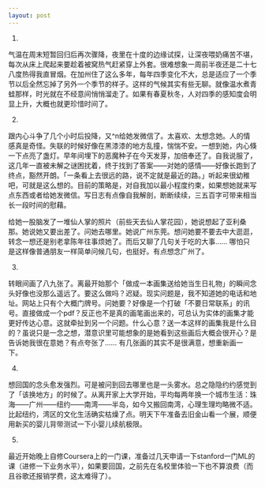 ```yaml
---
layout: post
---
```


1.

气温在周末短暂回归后再次骤降，夜里在十度的边缘试探，让深夜喂奶痛苦不堪，每次从床上爬起来要趁着被窝热气赶紧穿上外套。很难想象一周前半夜还是二十七八度热得我直冒烟。在加州住了这么多年，每年四季变化不大，总是适应了一个季节以后全然忘掉了另外一个季节的样子。这样的气候其实有些无聊。就像温水煮青蛙那样，时光就在不经意间悄悄溜走了。如果有春夏秋冬，人对四季的感知度会明显上升，大概也就更珍惜时间了。

2.

跟内心斗争了几个小时后投降，又^n给她发微信了。太喜欢、太想念她。人的情感真是奇怪。失联的时候好像在黑漆漆的地方乱撞，惴惴不安。一想到她，内心倏一下点亮了盏灯。早年间埋下的恶魔种子在今天发芽，加倍奉还了。自我说服了，这几年一直被未解之谜困扰着，终于找到了答案——对她的感情——好像长跑到了终点，豁然开朗。「一条看上去很远的路，说不定就是最近的路。」听起来很幼稚吧，可就是这么想的。目前的策略是，对自我加以最小程度约束，如果想她就来写点东西或者给她发微信。写日志有点像自我解剖，断断续续，三五百字可带来相当长一段时间的慰藉。

给她一股脑发了一堆仙人掌的照片（前些天去仙人掌花园），她说想起了亚利桑那。她说她又要出差了。问她去哪里。她说广州东莞。想问她要不要去中大逛逛，转念一想还是别老拿陈年往事烦她了。而后又聊了几句关于吃的大事…… 哪怕只是这样像普通朋友一样简单问候几句，也挺好。有点想念广州了。

3.

转眼间画了八九张了。离最开始那个「做成一本画集送给她当生日礼物」的瞬间念头好像也没那么遥远了。要这么做吗？迟疑。现实问题是，我不知道她的电话和地址。网站上只有个大概门牌号。问她要？好像是一个打破「不要日常联系」的讯号。直接做成一个pdf？反正也不是真的画笔画出来的，可总认为实体的画集才能更好传达心意。这就牵扯到另一个问题。什么心意？送一本这样的画集我是什么目的？虽说只是一念之想，潜意识里可能想象的是她看到这些画后大概会很开心？是告诉她我很在意她？有点夸张了…… 有几张画的其实不是很满意，想重新画一下。

4.

想回国的念头愈发强烈。可是被问到回去哪里也是一头雾水。总之隐隐约约感觉到了「该换地方」的时候了。从离开家上大学开始，平均每两年换一个城市生活：珠海——广州——纽约——南湾——半岛，如今又搬回南湾，心理生理均略微不适。比起纽约，湾区的文化生活确实枯燥了点。明天下午准备去旧金山看一个展，顺便用新买的婴儿背带测试一下小婴儿续航极限。

5.

最近开始晚上自修Coursera上的一门课，准备过几天申请一下stanford一门ML的课（进修一下业务水平），如果要回国，之前先在名校里体验一下也不算浪费（而且谷歌还报销学费，这太难得了）。